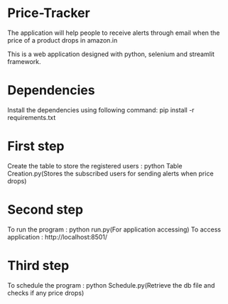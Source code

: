 # Price-Tracker
 The application will help people to receive alerts through email when the price of a product drops in amazon.in 

This is a web application designed with python, selenium and streamlit framework.

# Dependencies
Install the dependencies using following command:
pip install -r requirements.txt

# First step
Create the table to store the registered users : python Table Creation.py(Stores the subscribed users for sending alerts when price drops)

# Second step
To run the program : python run.py(For application accessing)
To access application : http://localhost:8501/

# Third step
To schedule the program : python Schedule.py(Retrieve the db file and checks if any price drops)
